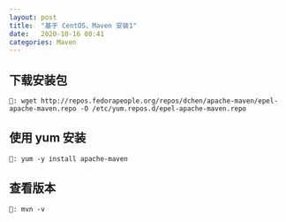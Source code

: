 ```yaml
---
layout: post
title:  "基于 CentOS，Maven 安装1"
date:   2020-10-16 00:41
categories: Maven
---
```


## 下载安装包
```
🙈: wget http://repos.fedorapeople.org/repos/dchen/apache-maven/epel-apache-maven.repo -O /etc/yum.repos.d/epel-apache-maven.repo
```

## 使用 yum 安装
```
🙈: yum -y install apache-maven
```
## 查看版本
```
🙈: mvn -v
```
